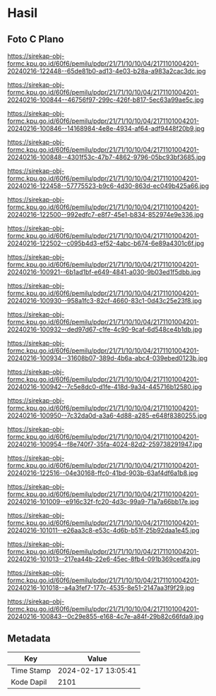 # Hasil

## Foto C Plano

https://sirekap-obj-formc.kpu.go.id/60f6/pemilu/pdpr/21/71/10/10/04/2171101004201-20240216-122448--65de81b0-ad13-4e03-b28a-a983a2cac3dc.jpg

https://sirekap-obj-formc.kpu.go.id/60f6/pemilu/pdpr/21/71/10/10/04/2171101004201-20240216-100844--46756f97-299c-426f-b817-5ec63a99ae5c.jpg

https://sirekap-obj-formc.kpu.go.id/60f6/pemilu/pdpr/21/71/10/10/04/2171101004201-20240216-100846--14168984-4e8e-4934-af64-adf9448f20b9.jpg

https://sirekap-obj-formc.kpu.go.id/60f6/pemilu/pdpr/21/71/10/10/04/2171101004201-20240216-100848--4301f53c-47b7-4862-9796-05bc93bf3685.jpg

https://sirekap-obj-formc.kpu.go.id/60f6/pemilu/pdpr/21/71/10/10/04/2171101004201-20240216-122458--57775523-b9c6-4d30-863d-ec049b425a66.jpg

https://sirekap-obj-formc.kpu.go.id/60f6/pemilu/pdpr/21/71/10/10/04/2171101004201-20240216-122500--992edfc7-e8f7-45e1-b834-852974e9e336.jpg

https://sirekap-obj-formc.kpu.go.id/60f6/pemilu/pdpr/21/71/10/10/04/2171101004201-20240216-122502--c095b4d3-ef52-4abc-b674-6e89a4301c6f.jpg

https://sirekap-obj-formc.kpu.go.id/60f6/pemilu/pdpr/21/71/10/10/04/2171101004201-20240216-100921--6b1ad1bf-e649-4841-a030-9b03ed1f5dbb.jpg

https://sirekap-obj-formc.kpu.go.id/60f6/pemilu/pdpr/21/71/10/10/04/2171101004201-20240216-100930--958a1fc3-82cf-4660-83c1-0d43c25e23f8.jpg

https://sirekap-obj-formc.kpu.go.id/60f6/pemilu/pdpr/21/71/10/10/04/2171101004201-20240216-100932--ded97d67-c1fe-4c90-9caf-6d548ce4b1db.jpg

https://sirekap-obj-formc.kpu.go.id/60f6/pemilu/pdpr/21/71/10/10/04/2171101004201-20240216-100934--31608b07-389d-4b6a-abc4-039ebed0123b.jpg

https://sirekap-obj-formc.kpu.go.id/60f6/pemilu/pdpr/21/71/10/10/04/2171101004201-20240216-100942--7c5e8dc0-d1fe-418d-9a34-445716b12580.jpg

https://sirekap-obj-formc.kpu.go.id/60f6/pemilu/pdpr/21/71/10/10/04/2171101004201-20240216-100950--7c32da0d-a3a6-4d88-a285-e648f8380255.jpg

https://sirekap-obj-formc.kpu.go.id/60f6/pemilu/pdpr/21/71/10/10/04/2171101004201-20240216-100954--f8e740f7-35fa-4024-82d2-259738291947.jpg

https://sirekap-obj-formc.kpu.go.id/60f6/pemilu/pdpr/21/71/10/10/04/2171101004201-20240216-122516--04e30168-ffc0-41bd-903b-63af4df6a1b8.jpg

https://sirekap-obj-formc.kpu.go.id/60f6/pemilu/pdpr/21/71/10/10/04/2171101004201-20240216-101009--e916c32f-fc20-4d3c-99a9-71a7a66bb17e.jpg

https://sirekap-obj-formc.kpu.go.id/60f6/pemilu/pdpr/21/71/10/10/04/2171101004201-20240216-101011--e26aa3c8-e53c-4d6b-b51f-25b92daa1e45.jpg

https://sirekap-obj-formc.kpu.go.id/60f6/pemilu/pdpr/21/71/10/10/04/2171101004201-20240216-101013--217ea44b-22e6-45ec-8fb4-091b369cedfa.jpg

https://sirekap-obj-formc.kpu.go.id/60f6/pemilu/pdpr/21/71/10/10/04/2171101004201-20240216-101018--a4a3fef7-177c-4535-8e51-2147aa3f9f29.jpg

https://sirekap-obj-formc.kpu.go.id/60f6/pemilu/pdpr/21/71/10/10/04/2171101004201-20240216-100843--0c29e855-e168-4c7e-a84f-29b82c66fda9.jpg


## Metadata

| Key        | Value               |
| ---------- | ------------------- |
| Time Stamp | 2024-02-17 13:05:41 |
| Kode Dapil | 2101                |



